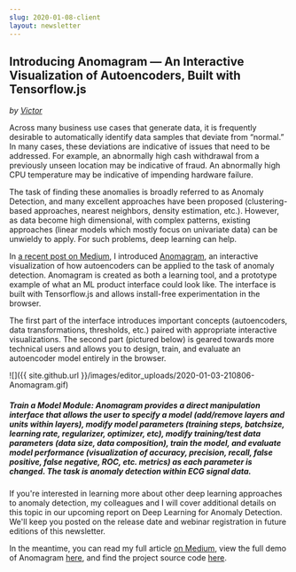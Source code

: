 ```yaml
---
slug: 2020-01-08-client
layout: newsletter
---
```


## Introducing Anomagram — An Interactive Visualization of Autoencoders, Built with Tensorflow.js

_by [Victor](https://victordibia.github.io/anomagram/)_

Across many business use cases that generate data, it is frequently desirable to automatically identify data samples that deviate from “normal.” In many cases, these deviations are indicative of issues that need to be addressed. For example, an abnormally high cash withdrawal from a previously unseen location may be indicative of fraud. An abnormally high CPU temperature may be indicative of impending hardware failure. 

The task of finding these anomalies is broadly referred to as Anomaly Detection, and many excellent approaches have been proposed (clustering-based approaches, 
nearest neighbors, density estimation, etc.). However, as data become high dimensional, with complex patterns, existing approaches (linear models which mostly focus on univariate data) can be unwieldy to apply. For such problems, deep learning can help.

In [a recent post on Medium](https://medium.com/@victor.dibia/anomagram-433d00db7261), I introduced [Anomagram](https://victordibia.github.io/anomagram/#/), an interactive visualization of how autoencoders can be applied to the task of anomaly detection. Anomagram is created as both a learning tool, and a prototype example of what an ML product interface could look like. The interface is built with Tensorflow.js and allows install-free experimentation in the browser. 

The first part of the interface introduces important concepts (autoencoders, data transformations, thresholds, etc.) paired with appropriate interactive visualizations. The second part (pictured below) is geared towards more technical users and allows you to design, train, and evaluate an autoencoder model entirely in the browser. 

![]({{ site.github.url }}/images/editor_uploads/2020-01-03-210806-Anomagram.gif)
##### **Train a Model Module**: Anomagram provides a direct manipulation interface that allows the user to specify a model (add/remove layers and units within layers), modify model parameters (training steps, batchsize, learning rate, regularizer, optimizer, etc), modify training/test data parameters (data size, data composition), train the model, and evaluate model performance (visualization of accuracy, precision, recall, false positive, false negative, ROC, etc. metrics) as each parameter is changed. The task is anomaly detection within ECG signal data.

If you're interested in learning more about other deep learning approaches to anomaly detection, my colleagues and I will cover additional details on this topic in our upcoming report on Deep Learning for Anomaly Detection. We'll keep you posted on the release date and webinar registration in future editions of this newsletter.

In the meantime, you can read my full article [on Medium](https://medium.com/@victor.dibia/anomagram-433d00db7261), view the full demo of Anomagram [here](https://victordibia.github.io/anomagram/), and find the project source code [here](https://github.com/victordibia/anomagram).